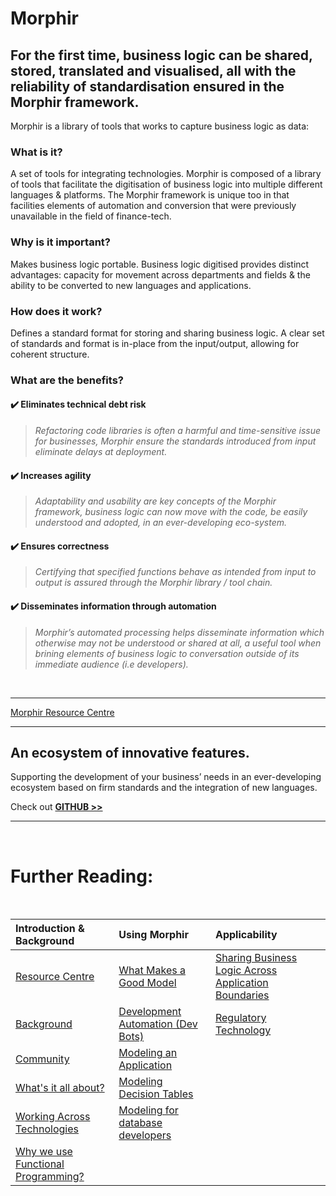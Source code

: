 # Morphir

## For the first time, business logic can be shared, stored, translated and visualised, all with the reliability of standardisation ensured in the Morphir framework.

Morphir is a library of tools that works to capture business logic as data:

### What is it? 

A set of tools for integrating technologies. Morphir is composed of a library of tools that facilitate the digitisation of business logic into multiple different languages & platforms. The Morphir framework is unique too in that facilities elements of automation and conversion that were previously unavailable in the field of finance-tech.


### Why is it important?

Makes business logic portable. Business logic digitised provides distinct advantages: capacity for movement across departments and fields & the ability to be converted to new languages and applications. 


### How does it work?

Defines a standard format for storing and sharing business logic. A clear set of standards and format is in-place from the input/output, allowing for coherent structure. 


### What are the benefits?

#### ✔️ Eliminates technical debt risk

>*Refactoring code libraries is often a harmful and time-sensitive issue for businesses, Morphir ensure the standards introduced from input eliminate delays at deployment.*

#### ✔️ Increases agility

>*Adaptability and usability are key concepts of the Morphir framework, business logic can now move with the code, be easily understood and adopted, in an ever-developing eco-system.* 

#### ✔️ Ensures correctness

>*Certifying that specified functions behave as intended from input to output is assured through the Morphir library / tool chain.*  

#### ✔️ Disseminates information through automation

>*Morphir’s automated processing helps disseminate information which otherwise may not be understood or shared at all, a useful tool when brining elements of business logic to conversation outside of its immediate audience (i.e developers).*  

<br>

---

[Morphir Resource Centre](https://morphir.zngly.com/)

---

## An ecosystem of innovative features.

Supporting the development of your business’ needs in an ever-developing ecosystem based on firm standards and  the integration of new languages.

Check out **[GITHUB >>](https://github.com/stephengoldbaum/morphir-examples/tree/master/tutorial)** 

---
<br>

# Further Reading:

<br>

| Introduction & Background      | Using Morphir | Applicability |
| :----------- | :----------- | :----------- | 
| [Resource Centre](https://morphir.zngly.com/)       | [What Makes a Good Model](what-makes-a-good-domain-model)       | [Sharing Business Logic Across Application Boundaries](shared_logic_modeling)       |
| [Background](background)   | [Development Automation (Dev Bots)](dev_bots)        | [Regulatory Technology](regtech_modeling)        |
| [Community](morphir_community)   | [Modeling an Application](application_modeling)        |         |
| [What's it all about?](whats_it_about)  | [Modeling Decision Tables](https://github.com/finos/morphir-examples/tree/master/src/Morphir/Sample/Rules)        |         |
| [Working Across Technologies](work_across_languages_and_platforms)   | [Modeling for database developers](modeling/modeling-for-database-developers.md)        |         |
| [Why we use Functional Programming?](why_functional_programming)   |         |         |





